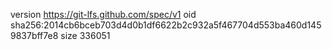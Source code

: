 version https://git-lfs.github.com/spec/v1
oid sha256:2014cb6bceb703d4d0b1df6622b2c932a5f467704d553ba460d1459837bff7e8
size 336051
